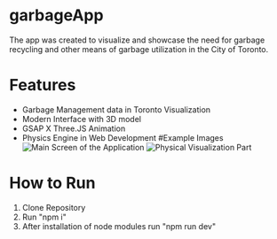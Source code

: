 # garbageApp
The app was created to visualize and showcase the need for garbage recycling and other means of garbage utilization in the City of Toronto. 
# Features
- Garbage Management data in Toronto Visualization
- Modern Interface with 3D model
- GSAP X Three.JS Animation
- Physics Engine in Web Development
#Example Images
![Main Screen of the Application](https://github.com/ajemphilip/garbageApp/assets/56880827/2c4afe8f-4a11-4b02-af72-13d4b070916d)
![Physical Visualization Part](https://github.com/ajemphilip/garbageApp/assets/56880827/0bf8cea6-4924-4f46-afe3-c43a9cc008a6)
# How to Run
1. Clone Repository
2. Run "npm i"
3. After installation of node modules run "npm run dev"
